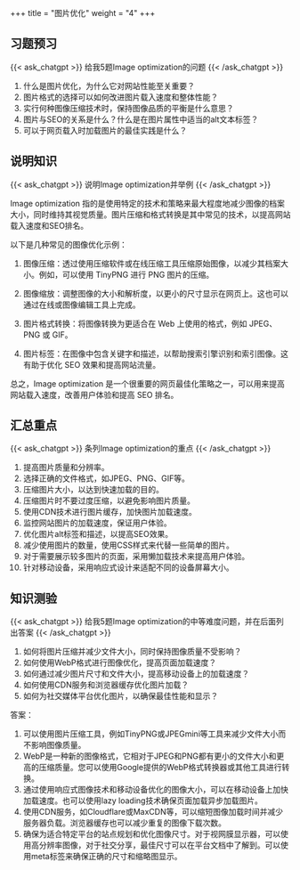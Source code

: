 +++
title = "图片优化"
weight = "4"
+++
## 习题预习
{{< ask_chatgpt >}}
给我5题Image optimization的问题
{{< /ask_chatgpt >}}



1. 什么是图片优化，为什么它对网站性能至关重要？
2. 图片格式的选择可以如何改进图片载入速度和整体性能？
3. 实行何种图像压缩技术时，保持图像品质的平衡是什么意思？
4. 图片与SEO的关系是什么？什么是在图片属性中适当的alt文本标签？
5. 可以于网页载入时加载图片的最佳实践是什么？   

## 说明知识
{{< ask_chatgpt >}}
说明Image optimization并举例
{{< /ask_chatgpt >}}



Image optimization 指的是使用特定的技术和策略来最大程度地减少图像的档案大小，同时维持其视觉质量。图片压缩和格式转换是其中常见的技术，以提高网站载入速度和SEO排名。

以下是几种常见的图像优化示例：

1. 图像压缩：透过使用压缩软件或在线压缩工具压缩原始图像，以减少其档案大小。例如，可以使用 TinyPNG 进行 PNG 图片的压缩。

2. 图像缩放：调整图像的大小和解析度，以更小的尺寸显示在网页上。这也可以通过在线或图像编辑工具上完成。

3. 图片格式转换：将图像转换为更适合在 Web 上使用的格式，例如 JPEG、PNG 或 GIF。

4. 图片标签：在图像中包含关键字和描述，以帮助搜索引擎识别和索引图像。这有助于优化 SEO 效果和提高网站流量。

总之，Image optimization 是一个很重要的网页最佳化策略之一，可以用来提高网站载入速度，改善用户体验和提高 SEO 排名。   

## 汇总重点
{{< ask_chatgpt >}}
条列Image optimization的重点
{{< /ask_chatgpt >}}



1. 提高图片质量和分辨率。
2. 选择正确的文件格式，如JPEG、PNG、GIF等。
3. 压缩图片大小，以达到快速加载的目的。
4. 压缩图片时不要过度压缩，以避免影响图片质量。
5. 使用CDN技术进行图片缓存，加快图片加载速度。
6. 监控网站图片的加载速度，保证用户体验。
7. 优化图片alt标签和描述，以提高SEO效果。
8. 减少使用图片的数量，使用CSS样式来代替一些简单的图片。
9. 对于需要展示较多图片的页面，采用懒加载技术来提高用户体验。
10. 针对移动设备，采用响应式设计来适配不同的设备屏幕大小。   

## 知识测验
{{< ask_chatgpt >}}
给我5题Image optimization的中等难度问题，并在后面列出答案
{{< /ask_chatgpt >}}



1. 如何将图片压缩并减少文件大小，同时保持图像质量不受影响？
2. 如何使用WebP格式进行图像优化，提高页面加载速度？
3. 如何通过减少图片尺寸和文件大小，提高移动设备上的加载速度？
4. 如何使用CDN服务和浏览器缓存优化图片加载？
5. 如何为社交媒体平台优化图片，以确保最佳性能和显示？

答案：

1. 可以使用图片压缩工具，例如TinyPNG或JPEGmini等工具来减少文件大小而不影响图像质量。
2. WebP是一种新的图像格式，它相对于JPEG和PNG都有更小的文件大小和更高的压缩质量。您可以使用Google提供的WebP格式转换器或其他工具进行转换。
3. 通过使用响应式图像技术和移动设备优化的图像大小，可以在移动设备上加快加载速度。也可以使用lazy loading技术确保页面加载异步加载图片。
4. 使用CDN服务，如Cloudflare或MaxCDN等，可以缩短图像加载时间并减少服务器负载。浏览器缓存也可以减少重复的图像下载次数。
5. 确保为适合特定平台的站点规划和优化图像尺寸。对于视网膜显示器，可以使用高分辨率图像，对于社交分享，最佳尺寸可以在平台文档中了解到。可以使用meta标签来确保正确的尺寸和缩略图显示。   


